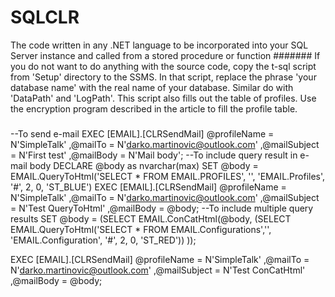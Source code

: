 # SQLCLR
The code written in any .NET language to be incorporated into your SQL Server instance and called from a stored procedure or function
#######
If you do not want to do anything with the source code, 
copy the t-sql script from 'Setup' directory to the SSMS. 
In that script, replace the phrase 'your database name' with the real name of your database. 
Similar do with 'DataPath' and 'LogPath'. 
This script also fills out the table of profiles. 
Use the encryption program described in the article to fill the profile table.
#####

--To send e-mail
EXEC [EMAIL].[CLRSendMail] @profileName = N'SimpleTalk'
						  ,@mailTo = N'darko.martinovic@outlook.com'
						  ,@mailSubject = N'First test'
						  ,@mailBody = N'Mail body';
--To include query result in e-mail body
DECLARE @body as nvarchar(max)
SET @body = EMAIL.QueryToHtml('SELECT * FROM EMAIL.PROFILES', '', 'EMAIL.Profiles', '#', 2, 0, 'ST_BLUE')
EXEC [EMAIL].[CLRSendMail] @profileName = N'SimpleTalk'
						  ,@mailTo = N'darko.martinovic@outlook.com'
						  ,@mailSubject = N'Test QueryToHtml'
						  ,@mailBody = @body;
--To include multiple query results 
SET @body = (SELECT
		EMAIL.ConCatHtml(@body, (SELECT
				EMAIL.QueryToHtml('SELECT
 *
FROM EMAIL.Configurations','',
				'EMAIL.Configuration', '#', 2, 0, 'ST_RED'))
		));

EXEC [EMAIL].[CLRSendMail] @profileName = N'SimpleTalk'
						  ,@mailTo = N'darko.martinovic@outlook.com'
						  ,@mailSubject = N'Test ConCatHtml'
						  ,@mailBody = @body;
